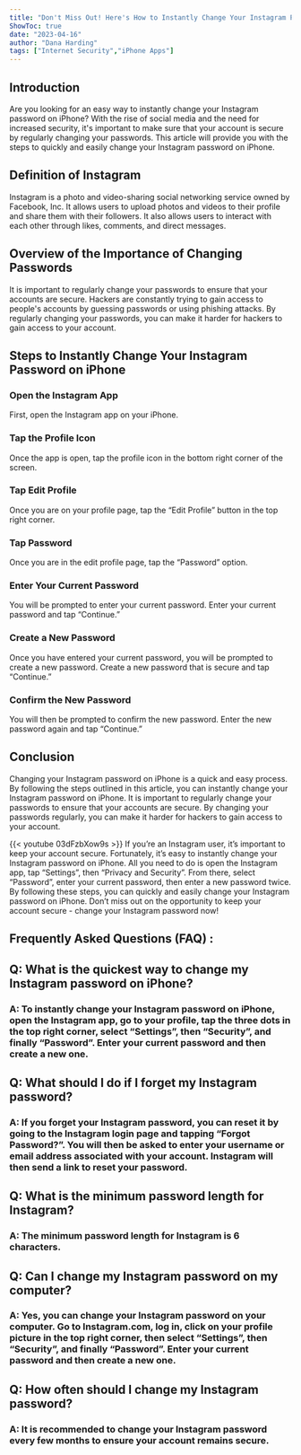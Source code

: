 ```yaml
---
title: "Don't Miss Out! Here's How to Instantly Change Your Instagram Password on iPhone!"
ShowToc: true 
date: "2023-04-16"
author: "Dana Harding" 
tags: ["Internet Security","iPhone Apps"]
---
```

## Introduction
Are you looking for an easy way to instantly change your Instagram password on iPhone? With the rise of social media and the need for increased security, it's important to make sure that your account is secure by regularly changing your passwords. This article will provide you with the steps to quickly and easily change your Instagram password on iPhone.

## Definition of Instagram
Instagram is a photo and video-sharing social networking service owned by Facebook, Inc. It allows users to upload photos and videos to their profile and share them with their followers. It also allows users to interact with each other through likes, comments, and direct messages.

## Overview of the Importance of Changing Passwords
It is important to regularly change your passwords to ensure that your accounts are secure. Hackers are constantly trying to gain access to people's accounts by guessing passwords or using phishing attacks. By regularly changing your passwords, you can make it harder for hackers to gain access to your account.

## Steps to Instantly Change Your Instagram Password on iPhone

### Open the Instagram App
First, open the Instagram app on your iPhone.

### Tap the Profile Icon
Once the app is open, tap the profile icon in the bottom right corner of the screen.

### Tap Edit Profile
Once you are on your profile page, tap the “Edit Profile” button in the top right corner.

### Tap Password
Once you are in the edit profile page, tap the “Password” option.

### Enter Your Current Password
You will be prompted to enter your current password. Enter your current password and tap “Continue.”

### Create a New Password
Once you have entered your current password, you will be prompted to create a new password. Create a new password that is secure and tap “Continue.”

### Confirm the New Password
You will then be prompted to confirm the new password. Enter the new password again and tap “Continue.”

## Conclusion
Changing your Instagram password on iPhone is a quick and easy process. By following the steps outlined in this article, you can instantly change your Instagram password on iPhone. It is important to regularly change your passwords to ensure that your accounts are secure. By changing your passwords regularly, you can make it harder for hackers to gain access to your account.

{{< youtube 03dFzbXow9s >}} 
If you’re an Instagram user, it’s important to keep your account secure. Fortunately, it’s easy to instantly change your Instagram password on iPhone. All you need to do is open the Instagram app, tap “Settings”, then “Privacy and Security”. From there, select “Password”, enter your current password, then enter a new password twice. By following these steps, you can quickly and easily change your Instagram password on iPhone. Don’t miss out on the opportunity to keep your account secure - change your Instagram password now!

## Frequently Asked Questions (FAQ) :
<h2>Q: What is the quickest way to change my Instagram password on iPhone?</h2>

<h3>A: To instantly change your Instagram password on iPhone, open the Instagram app, go to your profile, tap the three dots in the top right corner, select “Settings”, then “Security”, and finally “Password”. Enter your current password and then create a new one.</h3>

<h2>Q: What should I do if I forget my Instagram password?</h2>

<h3>A: If you forget your Instagram password, you can reset it by going to the Instagram login page and tapping “Forgot Password?”. You will then be asked to enter your username or email address associated with your account. Instagram will then send a link to reset your password.</h3>

<h2>Q: What is the minimum password length for Instagram?</h2>

<h3>A: The minimum password length for Instagram is 6 characters.</h3>

<h2>Q: Can I change my Instagram password on my computer?</h2>

<h3>A: Yes, you can change your Instagram password on your computer. Go to Instagram.com, log in, click on your profile picture in the top right corner, then select “Settings”, then “Security”, and finally “Password”. Enter your current password and then create a new one.</h3>

<h2>Q: How often should I change my Instagram password?</h2>

<h3>A: It is recommended to change your Instagram password every few months to ensure your account remains secure.</h3>


